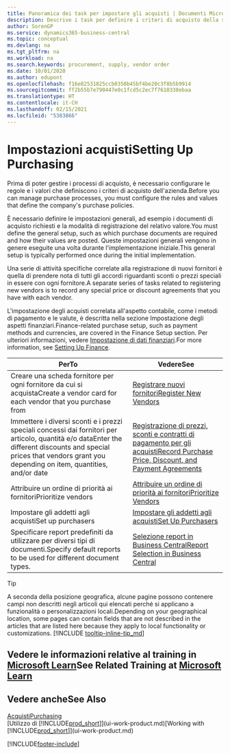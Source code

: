 ```yaml
---
title: Panoramica dei task per impostare gli acquisti | Documenti Microsoft
description: Descrive i task per definire i criteri di acquisto della società e impostare i processi di acquisto.
author: SorenGP
ms.service: dynamics365-business-central
ms.topic: conceptual
ms.devlang: na
ms.tgt_pltfrm: na
ms.workload: na
ms.search.keywords: procurement, supply, vendor order
ms.date: 10/01/2020
ms.author: edupont
ms.openlocfilehash: f16e82531825ccb0350b45bf4be20c3f8b5b9914
ms.sourcegitcommit: ff2b55b7e790447e0c1fcd5c2ec7f7610338ebaa
ms.translationtype: HT
ms.contentlocale: it-CH
ms.lasthandoff: 02/15/2021
ms.locfileid: "5383866"
---
```

# <a name="setting-up-purchasing"></a><span data-ttu-id="5c10a-103">Impostazioni acquisti</span><span class="sxs-lookup"><span data-stu-id="5c10a-103">Setting Up Purchasing</span></span>
<span data-ttu-id="5c10a-104">Prima di poter gestire i processi di acquisto, è necessario configurare le regole e i valori che definiscono i criteri di acquisto dell'azienda.</span><span class="sxs-lookup"><span data-stu-id="5c10a-104">Before you can manage purchase processes, you must configure the rules and values that define the company's purchase policies.</span></span>

<span data-ttu-id="5c10a-105">È necessario definire le impostazioni generali, ad esempio i documenti di acquisto richiesti e la modalità di registrazione del relativo valore.</span><span class="sxs-lookup"><span data-stu-id="5c10a-105">You must define the general setup, such as which purchase documents are required and how their values are posted.</span></span> <span data-ttu-id="5c10a-106">Queste impostazioni generali vengono in genere eseguite una volta durante l'implementazione iniziale.</span><span class="sxs-lookup"><span data-stu-id="5c10a-106">This general setup is typically performed once during the initial implementation.</span></span>

<span data-ttu-id="5c10a-107">Una serie di attività specifiche correlate alla registrazione di nuovi fornitori è quella di prendere nota di tutti gli accordi riguardanti sconti o prezzi speciali in essere con ogni fornitore.</span><span class="sxs-lookup"><span data-stu-id="5c10a-107">A separate series of tasks related to registering new vendors is to record any special price or discount agreements that you have with each vendor.</span></span>

<span data-ttu-id="5c10a-108">L'impostazione degli acquisti correlata all'aspetto contabile, come i metodi di pagamento e le valute, è descritta nella sezione Impostazione degli aspetti finanziari.</span><span class="sxs-lookup"><span data-stu-id="5c10a-108">Finance-related purchase setup, such as payment methods and currencies, are covered in the Finance Setup section.</span></span> <span data-ttu-id="5c10a-109">Per ulteriori informazioni, vedere [Impostazione di dati finanziari](finance-setup-finance.md).</span><span class="sxs-lookup"><span data-stu-id="5c10a-109">For more information, see [Setting Up Finance](finance-setup-finance.md).</span></span>

| <span data-ttu-id="5c10a-110">Per</span><span class="sxs-lookup"><span data-stu-id="5c10a-110">To</span></span> | <span data-ttu-id="5c10a-111">Vedere</span><span class="sxs-lookup"><span data-stu-id="5c10a-111">See</span></span> |
| --- | --- |
| <span data-ttu-id="5c10a-112">Creare una scheda fornitore per ogni fornitore da cui si acquista</span><span class="sxs-lookup"><span data-stu-id="5c10a-112">Create a vendor card for each vendor that you purchase from</span></span>|[<span data-ttu-id="5c10a-113">Registrare nuovi fornitori</span><span class="sxs-lookup"><span data-stu-id="5c10a-113">Register New Vendors</span></span>](purchasing-how-register-new-vendors.md) |
| <span data-ttu-id="5c10a-114">Immettere i diversi sconti e i prezzi speciali concessi dai fornitori per articolo, quantità e/o data</span><span class="sxs-lookup"><span data-stu-id="5c10a-114">Enter the different discounts and special prices that vendors grant you depending on item, quantities, and/or date</span></span> |[<span data-ttu-id="5c10a-115">Registrazione di prezzi, sconti e contratti di pagamento per gli acquisti</span><span class="sxs-lookup"><span data-stu-id="5c10a-115">Record Purchase Price, Discount, and Payment Agreements</span></span>](purchasing-how-record-purchase-price-discount-payment-agreements.md) |
| <span data-ttu-id="5c10a-116">Attribuire un ordine di priorità ai fornitori</span><span class="sxs-lookup"><span data-stu-id="5c10a-116">Prioritize vendors</span></span> |[<span data-ttu-id="5c10a-117">Attribuire un ordine di priorità ai fornitori</span><span class="sxs-lookup"><span data-stu-id="5c10a-117">Prioritize Vendors</span></span>](purchasing-how-prioritize-vendors.md) |
| <span data-ttu-id="5c10a-118">Impostare gli addetti agli acquisti</span><span class="sxs-lookup"><span data-stu-id="5c10a-118">Set up purchasers</span></span> |[<span data-ttu-id="5c10a-119">Impostare gli addetti agli acquisti</span><span class="sxs-lookup"><span data-stu-id="5c10a-119">Set Up Purchasers</span></span>](purchasing-how-setup-purchasers.md) |
|<span data-ttu-id="5c10a-120">Specificare report predefiniti da utilizzare per diversi tipi di documenti.</span><span class="sxs-lookup"><span data-stu-id="5c10a-120">Specify default reports to be used for different document types.</span></span>|[<span data-ttu-id="5c10a-121">Selezione report in Business Central</span><span class="sxs-lookup"><span data-stu-id="5c10a-121">Report Selection in Business Central</span></span>](across-report-selections.md)|

> [!TIP]
> <span data-ttu-id="5c10a-122">A seconda della posizione geografica, alcune pagine possono contenere campi non descritti negli articoli qui elencati perché si applicano a funzionalità o personalizzazioni locali.</span><span class="sxs-lookup"><span data-stu-id="5c10a-122">Depending on your geographical location, some pages can contain fields that are not described in the articles that are listed here because they apply to local functionality or customizations.</span></span> [!INCLUDE [tooltip-inline-tip_md](includes/tooltip-inline-tip_md.md)]

## <a name="see-related-training-at-microsoft-learn"></a><span data-ttu-id="5c10a-123">Vedere le informazioni relative al training in [Microsoft Learn](/learn/paths/trade-get-started-dynamics-365-business-central/)</span><span class="sxs-lookup"><span data-stu-id="5c10a-123">See Related Training at [Microsoft Learn](/learn/paths/trade-get-started-dynamics-365-business-central/)</span></span>

## <a name="see-also"></a><span data-ttu-id="5c10a-124">Vedere anche</span><span class="sxs-lookup"><span data-stu-id="5c10a-124">See Also</span></span>

[<span data-ttu-id="5c10a-125">Acquisti</span><span class="sxs-lookup"><span data-stu-id="5c10a-125">Purchasing</span></span>](purchasing-manage-purchasing.md)  
<span data-ttu-id="5c10a-126">[Utilizzo di [!INCLUDE[prod_short](includes/prod_short.md)]](ui-work-product.md)</span><span class="sxs-lookup"><span data-stu-id="5c10a-126">[Working with [!INCLUDE[prod_short](includes/prod_short.md)]](ui-work-product.md)</span></span>


[!INCLUDE[footer-include](includes/footer-banner.md)]